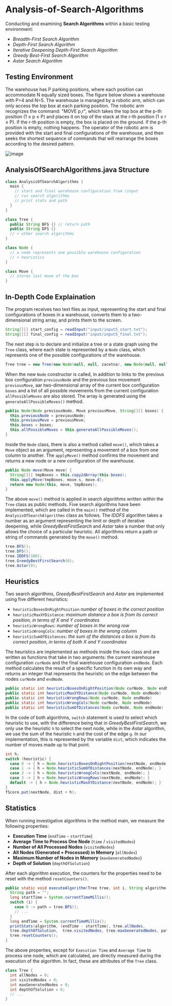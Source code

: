 # Analysis-of-Search-Algorithms


Conducting and examining **Search Algorithms** within a basic testing environment:  
- *Breadth-First Search Algorithm*
- *Depth-First Search Algorithm*
- *Iterative Deepening Depth-First Search Algorithm*
- *Greedy Best-First Search Algorithm*
- *Astar Search Algorithm*


## Testing Environment


The warehouse has P parking positions, where each position can accommodate N equally sized boxes. The figure below shows a warehouse with P=4 and N=5. The warehouse is managed by a robotic arm, which can only access the top box at each parking position. The robotic arm recognizes the command: "MOVE p,r", which takes the top box at the p-th position (1 ≤ p ≤ P) and places it on top of the stack at the r-th position (1 ≤ r ≤ P). If the r-th position is empty, the box is placed on the ground. If the p-th position is empty, nothing happens.
The operator of the robotic arm is provided with the start and final configurations of the warehouse, and then seeks the shortest sequence of commands that will rearrange the boxes according to the desired pattern.

![image](https://user-images.githubusercontent.com/75141731/226174223-eb451ebd-9681-4a29-935e-749c309c0c26.png)


## AnalysisOfSearchAlgorithms.java Structure


```java
class AnalysisOfSearchAlgorithms {
  main {
    // start and final warehouse configuration from /input
    // run search algorithms
    // print stats and path
  }
}

class Tree {
  public String BFS {} // return path
  public String DFS {}
  // + other search algorithms
}

class Node {
  // a node represents one possible warehouse configuration
  // + heuristics
}

class Move {
  // stores last move of the box
}
```


## In-Depth Code Explaination


The program receives two text files as input, representing the start and final configurations of boxes in a warehouse, converts them to a two-dimensional string array, and prints them to the screen.
```java
String[][] start_config = readInput("input/input5_start.txt");
String[][] final_config = readInput("input/input5_final.txt");
```

The next step is to declare and initialize a tree or a state graph using the `Tree` class, where each state is represented by a `Node` class, which represents one of the possible configurations of the warehouse.
```java
Tree tree = new Tree(new Node(null, null, zacetna), new Node(null, null, koncna));
```

When the new `Node` constructor is called, in addition to links to the previous box configuration `previousNode` and the previous box movement `previousMove`, aar two-dimensional array of the current box configuration `boxes` and a list of all possible movements from the current configuration `allPossibleMoves` are also stored. The array is generated using the `generateAllPossibleMoves()` method.
```java
public Node(Node previousNode, Move previousMove, String[][] boxes) {
  this.previousNode = previousNode;
  this.previousMove = previousMove;
  this.boxes = boxes;
  this.allPossibleMoves = this.generateAllPossibleMoves();
}
```

Inside the `Node` class, there is also a method called `move()`, which takes a `Move` object as an argument, representing a movement of a box from one column to another. The `applyMove()` method confirms the movement and returns a new node or a new configuration of the warehouse.
```JAVA
public Node move(Move move) {
  String[][] tmpBoxes = this.copy2dArray(this.boxes);
  this.applyMove(tmpBoxes, move.s, move.d);
  return new Node(this, move, tmpBoxes);
}
```

The above `move()` method is applied in search algorithms written within the `Tree` class as public methods. Five search algorithms have been implemented, which are called in the `main()` method of the `AnalysisOfSearchAlgorithms` class as follows. The *IDDFS* algorithm takes a number as an argument representing the limit or depth of iterative deepening, while *GreedyBestFirstSearch* and *Astar* take a number that only allows the choice of a particular heuristic. All algorithms return a path or string of commands generated by the `move()` method.
```java
tree.BFS(); 
tree.DFS();
tree.IDDFS(100);
tree.GreedyBestFirstSearch(0); 
tree.Astar(0);
```


## Heuristics


Two search algorithms, *GreedyBestFirstSearch* and *Astar* are implemented using five different heuristics:
- `heuristicBoxesOnRightPosition` *number of boxes in the correct position*
- `heuristicMaxXYDistance`: *maximum distance a box is from its correct position, in terms of X and Y coordinates*
- `heuristicWrongRows`: *number of boxes in the wrong row*
- `heuristicWrongCols`: *number of boxes in the wrong column*
- `heuristicSumOfDistances`: *the sum of the distances a box is from its correct position, in terms of both X and Y coordinates*

The heuristics are implemented as methods inside the `Node` class and are written as functions that take in two arguments: the current warehouse configuration `curNode` and the final warehouse configuration `endNode`. Each method calculates the result of a specific function in its own way and returns an integer that represents the heuristic on the edge between the nodes `curNode` and `endNode`.
```java
public static int heuristicBoxesOnRightPosition(Node curNode, Node endNode)
public static int heuristicMaxXYDistance(Node curNode, Node endNode)
public static int heuristicWrongRows(Node curNode, Node endNode)
public static int heuristicWrongCols(Node curNode, Node endNode)
public static int heuristicSumOfDistances(Node curNode, Node endNode)
```

In the code of both algorithms, `switch` statement is used to select which heuristic to use, with the difference being that in *GreedyBestFirstSearch*, we only use the heuristic `h` to select the next node, while in the *Astar* algorithm, we use the sum of the heuristic `h` and the cost of the edge `g`. In our implementation, this is represented by the variable `dist`, which indicates the number of moves made up to that point.
```java
int h;
switch (heuristic) {
  case 0 -> { h = Node.heuristicBoxesOnRightPosition(nextNode, endNode); }
  case 1 -> { h = Node.heuristicSumOfDistances(nextNode, endNode); }
  case 2 -> { h = Node.heuristicWrongCols(nextNode, endNode); }
  case 3 -> { h = Node.heuristicWrongRows(nextNode, endNode); }
  default -> { h = Node.heuristicMaxXYDistance(nextNode, endNode); }
}
fScore.put(nextNode, dist + h);
```

## Statistics


When running investigative algorithms in the method main, we measure the following properties:
- **Execution Time** (`endTime` - `startTime`)
- **Average Time to Process One Node** (`time` / `visitedNodes`)
- **Number of All Processed Nodes** (`visitedNodes`)
- **All Nodes (Generated + Processed) in Memory** (`allNodes`)
- **Maximum Number of Nodes in Memory** (`maxGeneratedNodes`)
- **Depth of Solution** (`depthOfSolution`)

After each algorithm execution, the counters for the properties need to be reset with the method `resetCounters()`.
```java
public static void executeAlgorithm(Tree tree, int i, String algorithm) {
  String path = "";
  long startTime = System.currentTimeMillis();
  switch (i) {
    case 0 -> path = tree.BFS();
    // ...
  }
  long endTime = System.currentTimeMillis();
  printStats(algorithm, (endTime - startTime), tree.allNodes, 
  tree.depthOfSolution,  tree.visitedNodes, tree.maxGeneratedNodes, path);
  tree.resetCounters();
}
```

The above properties, except for `Execution Time` and `Average Time` to process one node, which are calculated, are directly measured during the execution of the algorithm. In fact, these are attributes of the `Tree` class.
```java
class Tree {
  int allNodes = 0;
  int visitedNodes = 0;
  int maxGeneratedNodes = 0;
  int depthOfSolution = 0;
  // ...
}
```
